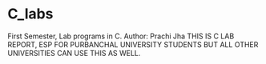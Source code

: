 # C_labs
First Semester, Lab programs in C.
Author: Prachi Jha
THIS IS C LAB REPORT, ESP FOR PURBANCHAL UNIVERSITY STUDENTS BUT ALL OTHER UNIVERSITIES CAN USE THIS AS WELL.
